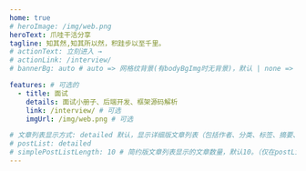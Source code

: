 ```yaml
---
home: true
# heroImage: /img/web.png
heroText: 爪哇干活分享
tagline: 知其然,知其所以然，积跬步以至千里。
# actionText: 立刻进入 →
# actionLink: /interview/
# bannerBg: auto # auto => 网格纹背景(有bodyBgImg时无背景)，默认 | none => 无 | '大图地址' | background: 自定义背景样式       提示：如发现文本颜色不适应你的背景时可以到palette.styl修改$bannerTextColor变量

features: # 可选的
  - title: 面试
    details: 面试小册子、后端开发、框架源码解析
    link: /interview/ # 可选
    imgUrl: /img/web.png # 可选

# 文章列表显示方式: detailed 默认，显示详细版文章列表（包括作者、分类、标签、摘要、分页等）| simple => 显示简约版文章列表（仅标题和日期）| none 不显示文章列表
# postList: detailed
# simplePostListLength: 10 # 简约版文章列表显示的文章数量，默认10。（仅在postList设置为simple时生效）
---
```

